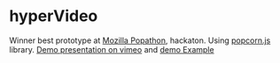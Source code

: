 # hyperVideo

Winner best prototype at [Mozilla Popathon](http://popathon.org), hackaton. Using [popcorn.js](http://popcornjs.org) library.
[Demo presentation on vimeo](https://vimeo.com/66106484) and
[demo Example](https://dl.dropboxusercontent.com/u/449999/HyperVideo/hyperVideo.html)

